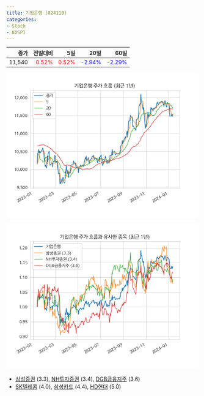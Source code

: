 ```yaml
---
title: 기업은행 (024110)
categories:
- Stock
- KOSPI
---
```


|종가|전일대비|5일|20일|60일|
|---:|-------:|--:|---:|---:|
|11,540|<span style="color: red">0.52%</span>|<span style="color: red">0.52%</span>|<span style="color: blue">-2.94%</span>|<span style="color: blue">-2.29%</span>|


<!-- more -->

![024110](/assets/images/stock/024110.png)

![024110](/assets/images/stock/024110_sim.png)

- [삼성증권](/016360/) (3.3), [NH투자증권](/005940/) (3.4), [DGB금융지주](/139130/) (3.6)
- [SK텔레콤](/017670/) (4.0), [삼성카드](/029780/) (4.4), [HD현대](/267250/) (5.0)